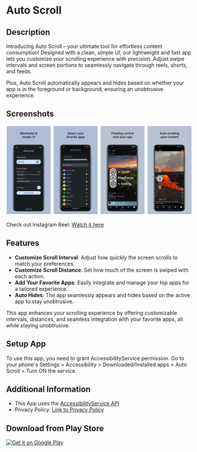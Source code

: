 # Auto Scroll

## Description
Introducing Auto Scroll – your ultimate tool for effortless content consumption! Designed with a clean, simple UI, our lightweight and fast app lets you customize your scrolling experience with precision. Adjust swipe intervals and screen portions to seamlessly navigate through reels, shorts, and feeds.

Plus, Auto Scroll automatically appears and hides based on whether your app is in the foreground or background, ensuring an unobtrusive experience.

## Screenshots
![Screenshot 1](https://github.com/ZurichBlade/Auto-Scroll/blob/main/AutoScrollSS.png?raw=true)

Check out Instagram Reel: [Watch it here](https://www.instagram.com/reel/C_EFFRqsXIW/?igsh=M2xqbm5lb2xjb3Ri)

## Features
- **Customize Scroll Interval**: Adjust how quickly the screen scrolls to match your preferences.
- **Customize Scroll Distance**: Set how much of the screen is swiped with each action.
- **Add Your Favorite Apps**: Easily integrate and manage your top apps for a tailored experience.
- **Auto Hides**: The app seamlessly appears and hides based on the active app to stay unobtrusive.

This app enhances your scrolling experience by offering customizable intervals, distances, and seamless integration with your favorite apps, all while staying unobtrusive.

## Setup App
To use this app, you need to grant AccessibilityService permission. Go to your phone's Settings > Accessibility > Downloaded/Installed apps > Auto Scroll > Turn ON the service.


## Additional Information
- This App uses the [AccessibilityService API](https://developer.android.com/reference/android/accessibilityservice/AccessibilityService) 
- Privacy Policy: [Link to Privacy Policy](https://zurichblade.github.io/Privacy-Policy/Auto%20Scroll%20Privacy%20Policy.html)


## Download from Play Store
[![Get it on Google Play](https://upload.wikimedia.org/wikipedia/commons/thumb/7/78/Google_Play_Store_badge_EN.svg/270px-Google_Play_Store_badge_EN.svg.png)](https://play.google.com/store/apps/details?id=com.berry.autoscroll)
